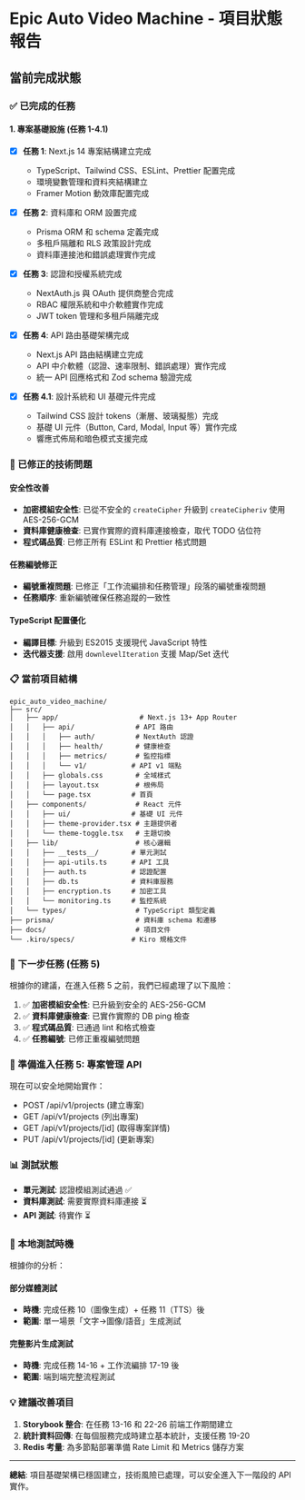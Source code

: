 # Epic Auto Video Machine - 項目狀態報告

## 當前完成狀態

### ✅ 已完成的任務

#### 1. 專案基礎設施 (任務 1-4.1)

- [x] **任務 1**: Next.js 14 專案結構建立完成
  - TypeScript、Tailwind CSS、ESLint、Prettier 配置完成
  - 環境變數管理和資料夾結構建立
  - Framer Motion 動效庫配置完成

- [x] **任務 2**: 資料庫和 ORM 設置完成
  - Prisma ORM 和 schema 定義完成
  - 多租戶隔離和 RLS 政策設計完成
  - 資料庫連接池和錯誤處理實作完成

- [x] **任務 3**: 認證和授權系統完成
  - NextAuth.js 與 OAuth 提供商整合完成
  - RBAC 權限系統和中介軟體實作完成
  - JWT token 管理和多租戶隔離完成

- [x] **任務 4**: API 路由基礎架構完成
  - Next.js API 路由結構建立完成
  - API 中介軟體（認證、速率限制、錯誤處理）實作完成
  - 統一 API 回應格式和 Zod schema 驗證完成

- [x] **任務 4.1**: 設計系統和 UI 基礎元件完成
  - Tailwind CSS 設計 tokens（漸層、玻璃擬態）完成
  - 基礎 UI 元件（Button, Card, Modal, Input 等）實作完成
  - 響應式佈局和暗色模式支援完成

### 🔧 已修正的技術問題

#### 安全性改善

- **加密模組安全性**: 已從不安全的 `createCipher` 升級到 `createCipheriv` 使用 AES-256-GCM
- **資料庫健康檢查**: 已實作實際的資料庫連接檢查，取代 TODO 佔位符
- **程式碼品質**: 已修正所有 ESLint 和 Prettier 格式問題

#### 任務編號修正

- **編號重複問題**: 已修正「工作流編排和任務管理」段落的編號重複問題
- **任務順序**: 重新編號確保任務追蹤的一致性

#### TypeScript 配置優化

- **編譯目標**: 升級到 ES2015 支援現代 JavaScript 特性
- **迭代器支援**: 啟用 `downlevelIteration` 支援 Map/Set 迭代

### 📋 當前項目結構

```
epic_auto_video_machine/
├── src/
│   ├── app/                    # Next.js 13+ App Router
│   │   ├── api/               # API 路由
│   │   │   ├── auth/          # NextAuth 認證
│   │   │   ├── health/        # 健康檢查
│   │   │   ├── metrics/       # 監控指標
│   │   │   └── v1/           # API v1 端點
│   │   ├── globals.css        # 全域樣式
│   │   ├── layout.tsx         # 根佈局
│   │   └── page.tsx          # 首頁
│   ├── components/            # React 元件
│   │   ├── ui/               # 基礎 UI 元件
│   │   ├── theme-provider.tsx # 主題提供者
│   │   └── theme-toggle.tsx   # 主題切換
│   ├── lib/                   # 核心邏輯
│   │   ├── __tests__/        # 單元測試
│   │   ├── api-utils.ts      # API 工具
│   │   ├── auth.ts           # 認證配置
│   │   ├── db.ts             # 資料庫服務
│   │   ├── encryption.ts     # 加密工具
│   │   └── monitoring.ts     # 監控系統
│   └── types/                 # TypeScript 類型定義
├── prisma/                    # 資料庫 schema 和遷移
├── docs/                      # 項目文件
└── .kiro/specs/              # Kiro 規格文件
```

### 🎯 下一步任務 (任務 5)

根據你的建議，在進入任務 5 之前，我們已經處理了以下風險：

1. ✅ **加密模組安全性**: 已升級到安全的 AES-256-GCM
2. ✅ **資料庫健康檢查**: 已實作實際的 DB ping 檢查
3. ✅ **程式碼品質**: 已通過 lint 和格式檢查
4. ✅ **任務編號**: 已修正重複編號問題

### 🚀 準備進入任務 5: 專案管理 API

現在可以安全地開始實作：

- POST /api/v1/projects (建立專案)
- GET /api/v1/projects (列出專案)
- GET /api/v1/projects/[id] (取得專案詳情)
- PUT /api/v1/projects/[id] (更新專案)

### 📊 測試狀態

- **單元測試**: 認證模組測試通過 ✅
- **資料庫測試**: 需要實際資料庫連接 ⏳
- **API 測試**: 待實作 ⏳

### 🔄 本地測試時機

根據你的分析：

#### 部分媒體測試

- **時機**: 完成任務 10（圖像生成）+ 任務 11（TTS）後
- **範圍**: 單一場景「文字→圖像/語音」生成測試

#### 完整影片生成測試

- **時機**: 完成任務 14-16 + 工作流編排 17-19 後
- **範圍**: 端到端完整流程測試

### 💡 建議改善項目

1. **Storybook 整合**: 在任務 13-16 和 22-26 前端工作期間建立
2. **統計資料回傳**: 在每個服務完成時建立基本統計，支援任務 19-20
3. **Redis 考量**: 為多節點部署準備 Rate Limit 和 Metrics 儲存方案

---

**總結**: 項目基礎架構已穩固建立，技術風險已處理，可以安全進入下一階段的 API 實作。
